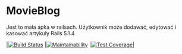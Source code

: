 # MovieBlog

Jest to mała apka w railsach. Użytkownik może dodawać, edytować i kasować artykuły
Rails 5.1.4

|[![Build Status](https://travis-ci.org/my-rspec/mocking-hell-msegunteam.svg?branch=master)](https://travis-ci.org/my-rspec/mocking-hell-msegunteam)   |[![Maintainability](	https://api.codeclimate.com/v1/badges/7ee8a9d2aa69693fef05/maintainability)](https://codeclimate.com/github/my-rspec/mocking-hell-msegunteam/maintainability)   |[![Test Coverage](https://api.codeclimate.com/v1/badges/9c37ad2a44f4f0cde46d/test_coverage)](https://codeclimate.com/github/my-rspec/mocking-hell-msegunteam/test_coverage)|
